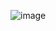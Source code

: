 ![image](https://user-images.githubusercontent.com/66916141/212766074-1fc60bfd-a968-47c1-8473-3f683e144d7a.png)
